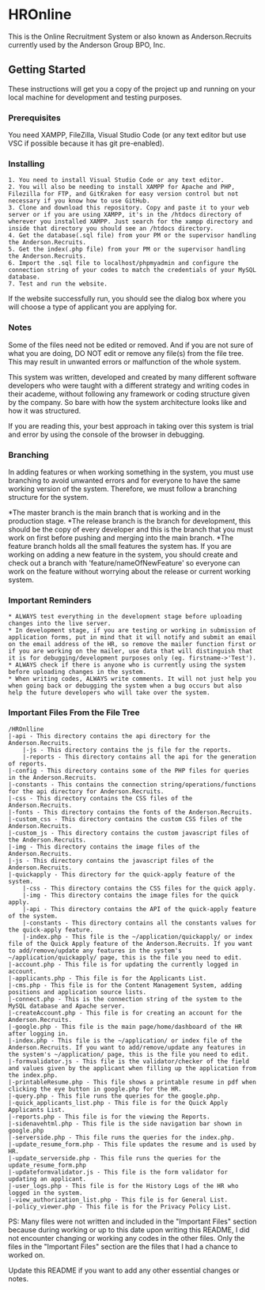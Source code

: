 # HROnline

This is the Online Recruitment System or also known as Anderson.Recruits currently used by the Anderson Group BPO, Inc.

## Getting Started

These instructions will get you a copy of the project up and running on your local machine for development and testing purposes.

### Prerequisites

You need XAMPP, FileZilla, Visual Studio Code (or any text editor but use VSC if possible because it has git pre-enabled).

### Installing

```
1. You need to install Visual Studio Code or any text editor.
2. You will also be needing to install XAMPP for Apache and PHP, Filezilla for FTP, and GitKraken for easy version control but not necessary if you know how to use GitHub.
3. Clone and download this repository. Copy and paste it to your web server or if you are using XAMPP, it's in the /htdocs directory of wherever you installed XAMPP. Just search for the xampp directory and inside that directory you should see an /htdocs directory.
4. Get the database(.sql file) from your PM or the supervisor handling the Anderson.Recruits.
5. Get the index(.php file) from your PM or the supervisor handling the Anderson.Recruits.
6. Import the .sql file to localhost/phpmyadmin and configure the connection string of your codes to match the credentials of your MySQL database.
7. Test and run the website.
```

If the website successfully run, you should see the dialog box where you will choose a type of applicant you are applying for.

### Notes

Some of the files need not be edited or removed. And if you are not sure of what you are doing, DO NOT edit or remove any file(s) from the file tree. This may result in unwanted errors or malfunction of the whole system. 

This system was written, developed and created by many different software developers who were taught with a different strategy and writing codes in their academe, without following any framework or coding structure given by the company. So bare with how the system architecture looks like and how it was structured.

If you are reading this, your best approach in taking over this system is trial and error by using the console of the browser in debugging.

### Branching
In adding features or when working something in the system, you must use branching to avoid unwanted errors and for everyone to have the same working version of the system. Therefore, we must follow a branching structure for the system.

*The master branch is the main branch that is working and in the production stage.
*The release branch is the branch for development, this should be the copy of every developer and this is the branch that you must work on first before pushing and merging into the main branch.
*The feature branch holds all the small features the system has. If you are working on adding a new feature in the system, you should create and check out a branch with 'feature/nameOfNewFeature' so everyone can work on the feature without worrying about the release or current working system.

### Important Reminders
```
* ALWAYS test everything in the development stage before uploading changes into the live server. 
* In development stage, if you are testing or working in submission of application forms, put in mind that it will notify and submit an email on the email address of the HR, so remove the mailer function first or if you are working on the mailer, use data that will distinguish that it is for debugging/development purposes only (eg. firstname->'Test').
* ALWAYS check if there is anyone who is currently using the system before uploading changes in the system. 
* When writing codes, ALWAYS write comments. It will not just help you when going back or debugging the system when a bug occurs but also help the future developers who will take over the system.
```

### Important Files From the File Tree
```
/HROnlline
|-api - This directory contains the api directory for the Anderson.Recruits.
    |-js - This directory contains the js file for the reports.
    |-reports - This directory contains all the api for the generation of reports.
|-config - This directory contains some of the PHP files for queries in the Anderson.Recruits.
|-constants - This contains the connection string/operations/functions for the api directory for Anderson.Recruits.
|-css - This directory contains the CSS files of the Anderson.Recruits.
|-fonts - This directory contains the fonts of the Anderson.Recruits.
|-custom_css - This directory contains the custom CSS files of the Anderson.Recruits.
|-custom_js - This directory contains the custom javascript files of the Anderson.Recruits.
|-img - This directory contains the image files of the Anderson.Recruits.
|-js - This directory contains the javascript files of the Anderson.Recruits.
|-quickapply - This directory for the quick-apply feature of the system.
    |-css - This directory contains the CSS files for the quick apply.
    |-img - This directory contains the image files for the quick apply.
    |-api - This directory contains the API of the quick-apply feature of the system.
    |-constants - This directory contains all the constants values for the quick-apply feature.
    |-index.php - This file is the ~/application/quickapply/ or index file of the Quick Apply feature of the Anderson.Recruits. If you want to add/remove/update any features in the system's ~/application/quickapply/ page, this is the file you need to edit.
|-account.php - This file is for updating the currently logged in account.
|-applicants.php - This file is for the Applicants List.
|-cms.php - This file is for the Content Management System, adding positions and application source lists.
|-connect.php - This is the connection string of the system to the MySQL database and Apache server.
|-createAccount.php - This file is for creating an account for the Anderson.Recruits.
|-google.php - This file is the main page/home/dashboard of the HR after logging in.
|-index.php - This file is the ~/application/ or index file of the Anderson.Recruits. If you want to add/remove/update any features in the system's ~/application/ page, this is the file you need to edit.
|-formvalidator.js - This file is the validator/checker of the field and values given by the applicant when filling up the application from the index.php.
|-printableResume.php - This file shows a printable resume in pdf when clicking the eye button in google.php for the HR.
|-query.php - This file runs the queries for the google.php.
|-quick_applicants_list.php - This file is for the Quick Apply Applicants List.
|-reports.php - This file is for the viewing the Reports.
|-sidenavehtml.php - This file is the side navigation bar shown in google.php
|-serverside.php - This file runs the queries for the index.php.
|-update_resume_form.php - This file updates the resume and is used by HR.
|-update_serverside.php - This file runs the queries for the update_resume_form.php
|-updateformvalidator.js - This file is the form validator for updating an applicant.
|-user_logs.php - This file is for the History Logs of the HR who logged in the system.
|-view_authorization_list.php - This file is for General List.
|-policy_viewer.php - This file is for the Privacy Policy List.
```

PS: Many files were not written and included in the "Important Files" section because during working or up to this date upon writing this README, I did not encounter changing or working any codes in the other files. Only the files in the "Important Files" section are the files that I had a chance to worked on.

Update this README if you want to add any other essential changes or notes.
